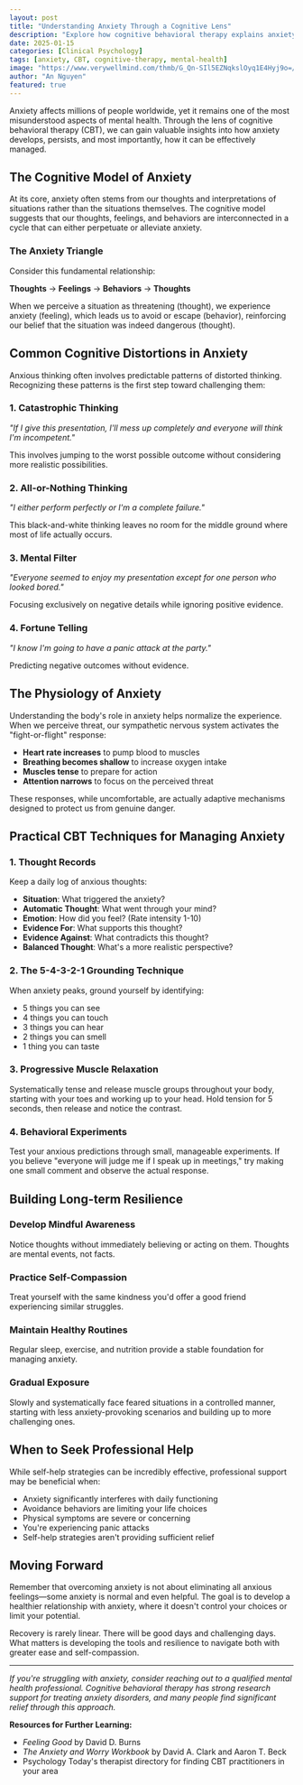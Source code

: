 ```yaml
---
layout: post
title: "Understanding Anxiety Through a Cognitive Lens"
description: "Explore how cognitive behavioral therapy explains anxiety and provides practical tools for managing anxious thoughts and behaviors."
date: 2025-01-15
categories: [Clinical Psychology]
tags: [anxiety, CBT, cognitive-therapy, mental-health]
image: "https://www.verywellmind.com/thmb/G_Qn-SIl5EZNqkslOyq1E4Hyj9o=/4288x0/filters:no_upscale():max_bytes(150000):strip_icc()/185325970-56a795e75f9b58b7d0ebee41.jpg"
author: "An Nguyen"
featured: true
---
```


Anxiety affects millions of people worldwide, yet it remains one of the most misunderstood aspects of mental health. Through the lens of cognitive behavioral therapy (CBT), we can gain valuable insights into how anxiety develops, persists, and most importantly, how it can be effectively managed.

## The Cognitive Model of Anxiety

At its core, anxiety often stems from our thoughts and interpretations of situations rather than the situations themselves. The cognitive model suggests that our thoughts, feelings, and behaviors are interconnected in a cycle that can either perpetuate or alleviate anxiety.

### The Anxiety Triangle

Consider this fundamental relationship:

**Thoughts** → **Feelings** → **Behaviors** → **Thoughts**

When we perceive a situation as threatening (thought), we experience anxiety (feeling), which leads us to avoid or escape (behavior), reinforcing our belief that the situation was indeed dangerous (thought).

## Common Cognitive Distortions in Anxiety

Anxious thinking often involves predictable patterns of distorted thinking. Recognizing these patterns is the first step toward challenging them:

### 1. Catastrophic Thinking
*"If I give this presentation, I'll mess up completely and everyone will think I'm incompetent."*

This involves jumping to the worst possible outcome without considering more realistic possibilities.

### 2. All-or-Nothing Thinking
*"I either perform perfectly or I'm a complete failure."*

This black-and-white thinking leaves no room for the middle ground where most of life actually occurs.

### 3. Mental Filter
*"Everyone seemed to enjoy my presentation except for one person who looked bored."*

Focusing exclusively on negative details while ignoring positive evidence.

### 4. Fortune Telling
*"I know I'm going to have a panic attack at the party."*

Predicting negative outcomes without evidence.

## The Physiology of Anxiety

Understanding the body's role in anxiety helps normalize the experience. When we perceive threat, our sympathetic nervous system activates the "fight-or-flight" response:

- **Heart rate increases** to pump blood to muscles
- **Breathing becomes shallow** to increase oxygen intake
- **Muscles tense** to prepare for action
- **Attention narrows** to focus on the perceived threat

These responses, while uncomfortable, are actually adaptive mechanisms designed to protect us from genuine danger.

## Practical CBT Techniques for Managing Anxiety

### 1. Thought Records
Keep a daily log of anxious thoughts:

- **Situation**: What triggered the anxiety?
- **Automatic Thought**: What went through your mind?
- **Emotion**: How did you feel? (Rate intensity 1-10)
- **Evidence For**: What supports this thought?
- **Evidence Against**: What contradicts this thought?
- **Balanced Thought**: What's a more realistic perspective?

### 2. The 5-4-3-2-1 Grounding Technique
When anxiety peaks, ground yourself by identifying:
- 5 things you can see
- 4 things you can touch
- 3 things you can hear
- 2 things you can smell
- 1 thing you can taste

### 3. Progressive Muscle Relaxation
Systematically tense and release muscle groups throughout your body, starting with your toes and working up to your head. Hold tension for 5 seconds, then release and notice the contrast.

### 4. Behavioral Experiments
Test your anxious predictions through small, manageable experiments. If you believe "everyone will judge me if I speak up in meetings," try making one small comment and observe the actual response.

## Building Long-term Resilience

### Develop Mindful Awareness
Notice thoughts without immediately believing or acting on them. Thoughts are mental events, not facts.

### Practice Self-Compassion
Treat yourself with the same kindness you'd offer a good friend experiencing similar struggles.

### Maintain Healthy Routines
Regular sleep, exercise, and nutrition provide a stable foundation for managing anxiety.

### Gradual Exposure
Slowly and systematically face feared situations in a controlled manner, starting with less anxiety-provoking scenarios and building up to more challenging ones.

## When to Seek Professional Help

While self-help strategies can be incredibly effective, professional support may be beneficial when:

- Anxiety significantly interferes with daily functioning
- Avoidance behaviors are limiting your life choices
- Physical symptoms are severe or concerning
- You're experiencing panic attacks
- Self-help strategies aren't providing sufficient relief

## Moving Forward

Remember that overcoming anxiety is not about eliminating all anxious feelings—some anxiety is normal and even helpful. The goal is to develop a healthier relationship with anxiety, where it doesn't control your choices or limit your potential.

Recovery is rarely linear. There will be good days and challenging days. What matters is developing the tools and resilience to navigate both with greater ease and self-compassion.

---

*If you're struggling with anxiety, consider reaching out to a qualified mental health professional. Cognitive behavioral therapy has strong research support for treating anxiety disorders, and many people find significant relief through this approach.*

**Resources for Further Learning:**
- *Feeling Good* by David D. Burns
- *The Anxiety and Worry Workbook* by David A. Clark and Aaron T. Beck
- Psychology Today's therapist directory for finding CBT practitioners in your area